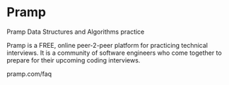 # Pramp
Pramp Data Structures and Algorithms practice

Pramp is a FREE, online peer-2-peer platform for practicing technical interviews. It is a community of software engineers who come together to prepare for their upcoming coding interviews.

pramp.com/faq
